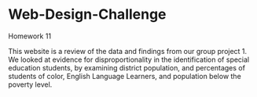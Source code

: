 # Web-Design-Challenge
Homework 11

This website is a review of the data and findings from our group project 1.  We looked
at evidence for disproportionality in the identification of special education students, by
examining district population, and percentages of students of color, English Language Learners,
and population below the poverty level. 
